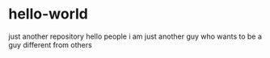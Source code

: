 # hello-world
just another repository
hello people 
i am just another guy who wants to be a guy different from others
